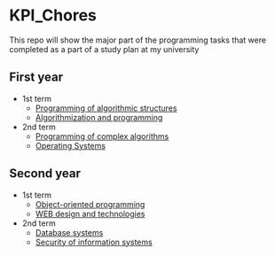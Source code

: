 # KPI_Chores
This repo will show the major part of the programming tasks that were completed as a part of a study plan at my university

## First year
- 1st term
  - [Programming of algorithmic structures](https://github.com/mickzle/KPI_Chores/tree/main/1st%20term/Programming%20of%20algorithmic%20structures)
  - [Algorithmization and programming](https://github.com/mickzle/KPI_Chores/tree/main/1st%20term/Algorithmization%20and%20programming)
- 2nd term
  - [Programming of complex algorithms](https://github.com/mickzle/KPI_Chores/tree/main/2nd%20term/Programming%20of%20complex%20algorithms)
  - [Operating Systems](https://github.com/mickzle/KPI_Chores/tree/main/2nd%20term/Operating%20systems)

## Second year
- 1st term
  - [Object-oriented programming](https://github.com/mickzle/KPI_Chores/tree/main/3rd%20term/Object-oriented%20programming)
  - [WEB design and technologies](https://github.com/mickzle/KPI_Chores/tree/main/3rd%20term/WEB%20design%20and%20technologies)
- 2nd term
  - [Database systems](https://github.com/mickzle/KPI_Chores/tree/main/4th%20term/Database%20systems)
  - [Security of information systems](https://github.com/mickzle/KPI_Chores/tree/main/4th%20term/Security%20of%20information%20systems)
